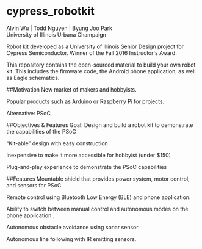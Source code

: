 # cypress_robotkit
Alvin Wu | Todd Nguyen | Byung Joo Park  
University of Illinois Urbana Champaign 

Robot kit developed as a University of Illinois Senior Design project for Cypress Semiconductor. 
Winner of the Fall 2016 Instructor's Award. 

This repository contains the open-sourced material to build your own robot kit. 
This includes the firmware code, the Android phone application, as well as Eagle schematics.

##Motivation 
New market of makers and hobbyists.

Popular products such as Arduino or Raspberry Pi for projects.

Alternative: PSoC 

##Objectives & Features
Goal: Design and build a robot kit to demonstrate the capabilities of the PSoC

“Kit-able” design with easy construction

Inexpensive to make it more accessible for hobbyist (under $150)

Plug-and-play experience to demonstrate the PSoC capabilities 

##Features
Mountable shield that provides power system, motor control, and sensors for PSoC.

Remote control using Bluetooth Low Energy (BLE) and phone application.

Ability to switch between manual control and autonomous modes on the phone application .

Autonomous obstacle avoidance using sonar sensor.

Autonomous line following with IR emitting sensors.

